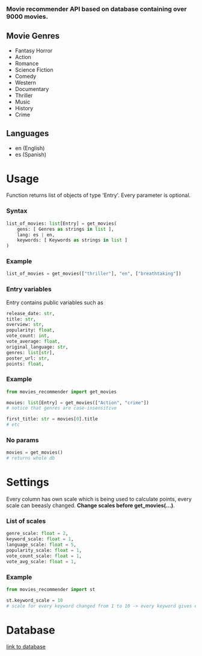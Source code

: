 ### Movie recommender API based on database containing over 9000 movies.


## Movie Genres
 - Fantasy Horror
 - Action
 - Romance
 - Science Fiction
 - Comedy
 - Western
 - Documentary
 - Thriller
 - Music
 - History
 - Crime
## Languages
 - en (English)
 - es (Spanish)

# Usage
Function returns list of objects of type 'Entry'. Every parameter is optional.
### Syntax
```python
list_of_movies: list[Entry] = get_movies(
    gens: [ Genres as strings in list ],
    lang: es | en,
    keywords: [ Keywords as strings in list ]
)
```
### Example
```python
list_of_movies = get_movies(["thriller"], "en", ["breathtaking"])
```
### Entry variables
Entry contains public variables such as 
```python
release_date: str,
title: str,
overview: str,
popularity: float,
vote_count: int,
vote_average: float,
original_language: str,
genres: list[str],
poster_url: str,
points: float,
```

### Example 
```python
from movies_recommender import get_movies

movies: list[Entry] = get_movies(["Action", "crime"])
# notice that genres are case-insensitive

first_title: str = movies[0].title
# etc
```

### No params
```python
movies = get_movies()
# returns whole db
```

# Settings
Every column has own scale which is being used to calculate points, every scale can beeasly changed. **Change scales before get_movies(...)**.

### List of scales
```python
genre_scale: float = 2,
keyword_scale: float = 1,
language_scale: float = 5,
popularity_scale: float = 1,
vote_count_scale: float = 1,
vote_avg_scale: float = 1,
```
### Example 
```python
from movies_recommender import st

st.keyword_scale = 10
# scale for every keyword changed from 1 to 10 -> every keyword gives even more points
```

# Database 
[link to database](https://www.kaggle.com/datasets/disham993/9000-movies-dataset)
